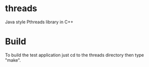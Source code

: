 threads
=======

Java style Pthreads library in C++

Build
=====
To build the test application just cd to the threads directory then type "make".
